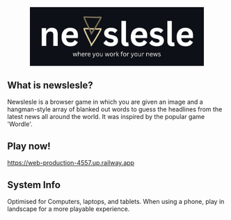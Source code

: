 <div align="center">
  <img src="newslesleghlogo.png" alt="Logo" width="400">
</div>

## What is newslesle?

Newslesle is a browser game in which you are given an image and a hangman-style array of blanked out words to guess the headlines from the latest news all around the world. It was inspired by the popular game 'Wordle'.

## Play now!

https://web-production-4557.up.railway.app

## System Info
Optimised for Computers, laptops, and tablets. When using a phone, play in landscape for a more playable experience.






